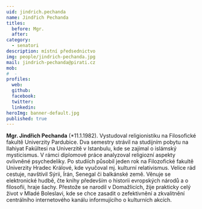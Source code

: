 ```yaml
---
uid: jindrich.pechanda
name: Jindřich Pechanda
titles:
  before: Mgr.
  after: 
category:
  - senatori
description: místní předsednictvo
img: people/jindrich-pechanda.jpg
mail: jindrich-pechanda@pirati.cz
mob:
#  - 
profiles:
  web:
  github:
  facebook: 
  twitter:
  linkedin:
heroImg: banner-default.jpg
published: true
---
```


**Mgr. Jindřich Pechanda** (*11.1.1982). Vystudoval religionistiku na Filosofické fakultě Univerzity Pardubice. Dva semestry strávil na studijním pobytu na Ilahiyat Fakültesi 
na Univerzitě v Istanbulu, kde se zajímal o islámský mysticismus. V rámci diplomové práce analyzoval religiozní aspekty ovlivněné psychedeliky. Po studiích působil jeden rok 
na Filozofické fakultě Univerzity Hradec Králové, kde vyučoval mj. kulturní relativismus. Velice rád cestuje, navštívil Sýrii, Írán, Senegal či balkánské země. Věnuje se 
elektronické hudbě, čte knihy především o historii evropských národů a o filosofii, hraje šachy. Přestože se narodil v Domažlicích, žije prakticky celý život v Mladé Boleslavi, 
kde se chce zasadit o zefektivnění a zkvalitnění centrálního internetového kanálu informujícího o kulturních akcích.
